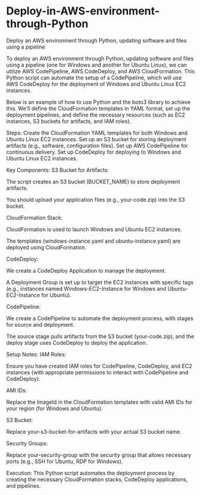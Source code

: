 # Deploy-in-AWS-environment-through-Python
Deploy an AWS environment through Python, updating software and files using a pipeline 

To deploy an AWS environment through Python, updating software and files using a pipeline (one for Windows and another for Ubuntu Linux), we can utilize AWS CodePipeline, AWS CodeDeploy, and AWS CloudFormation. This Python script can automate the setup of a CodePipeline, which will use AWS CodeDeploy for the deployment of Windows and Ubuntu Linux EC2 instances.

Below is an example of how to use Python and the boto3 library to achieve this. We'll define the CloudFormation templates in YAML format, set up the deployment pipelines, and define the necessary resources (such as EC2 instances, S3 buckets for artifacts, and IAM roles).

Steps:
Create the CloudFormation YAML templates for both Windows and Ubuntu Linux EC2 instances.
Set up an S3 bucket for storing deployment artifacts (e.g., software, configuration files).
Set up AWS CodePipeline for continuous delivery.
Set up CodeDeploy for deploying to Windows and Ubuntu Linux EC2 instances.


Key Components:
S3 Bucket for Artifacts:

The script creates an S3 bucket (BUCKET_NAME) to store deployment artifacts.

You should upload your application files (e.g., your-code.zip) into the S3 bucket.

CloudFormation Stack:

CloudFormation is used to launch Windows and Ubuntu EC2 instances.

The templates (windows-instance.yaml and ubuntu-instance.yaml) are deployed using CloudFormation.

CodeDeploy:

We create a CodeDeploy Application to manage the deployment.

A Deployment Group is set up to target the EC2 instances with specific tags (e.g., instances named Windows-EC2-Instance for Windows and Ubuntu-EC2-Instance for Ubuntu).

CodePipeline:

We create a CodePipeline to automate the deployment process, with stages for source and deployment.

The source stage pulls artifacts from the S3 bucket (your-code.zip), and the deploy stage uses CodeDeploy to deploy the application.

Setup Notes:
IAM Roles:

Ensure you have created IAM roles for CodePipeline, CodeDeploy, and EC2 instances (with appropriate permissions to interact with CodePipeline and CodeDeploy).

AMI IDs:

Replace the ImageId in the CloudFormation templates with valid AMI IDs for your region (for Windows and Ubuntu).

S3 Bucket:

Replace your-s3-bucket-for-artifacts with your actual S3 bucket name.

Security Groups:

Replace your-security-group with the security group that allows necessary ports (e.g., SSH for Ubuntu, RDP for Windows).

Execution:
This Python script automates the deployment process by creating the necessary CloudFormation stacks, CodeDeploy applications, and pipelines.
